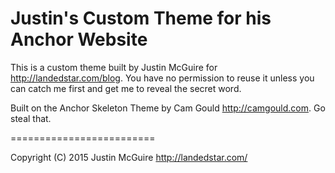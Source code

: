 Justin's Custom Theme for his Anchor Website
=====================

This is a custom theme built by Justin McGuire for <http://landedstar.com/blog>.
You have no permission to reuse it unless you can catch me first and get me to
reveal the secret word.

Built on the Anchor Skeleton Theme by Cam Gould <http://camgould.com>. Go steal
that.

=========================

Copyright (C) 2015 Justin McGuire <http://landedstar.com/>
